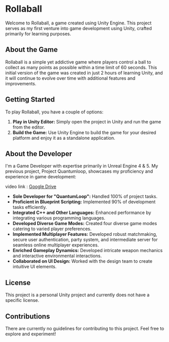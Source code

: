 # Rollaball

Welcome to Rollaball, a game created using Unity Engine. This project serves as my first venture into game development using Unity, crafted primarily for learning purposes.

## About the Game

Rollaball is a simple yet addictive game where players control a ball to collect as many points as possible within a time limit of 60 seconds. This initial version of the game was created in just 2 hours of learning Unity, and it will continue to evolve over time with additional features and improvements.

## Getting Started

To play Rollaball, you have a couple of options:

1. **Play in Unity Editor:** Simply open the project in Unity and run the game from the editor.
2. **Build the Game:** Use Unity Engine to build the game for your desired platform and enjoy it as a standalone application.

## About the Developer

I'm a Game Developer with expertise primarily in Unreal Engine 4 & 5. My previous project, Project Quantumloop, showcases my proficiency and experience in game development:

video link : [Google Drive](https://drive.google.com/drive/folders/1gEmEsA3O9cQLq3x_nFtJseciNDfCQyeI)

- **Sole Developer for "QuantumLoop":** Handled 100% of project tasks.
- **Proficient in Blueprint Scripting:** Implemented 90% of development tasks efficiently.
- **Integrated C++ and Other Languages:** Enhanced performance by integrating various programming languages.
- **Developed Diverse Game Modes:** Created four diverse game modes catering to varied player preferences.
- **Implemented Multiplayer Features:** Developed robust matchmaking, secure user authentication, party system, and intermediate server for seamless online multiplayer experiences.
- **Enriched Gameplay Dynamics:** Developed intricate weapon mechanics and interactive environmental interactions.
- **Collaborated on UI Design:** Worked with the design team to create intuitive UI elements.

## License

This project is a personal Unity project and currently does not have a specific license.

## Contributions

There are currently no guidelines for contributing to this project. Feel free to explore and experiment!
